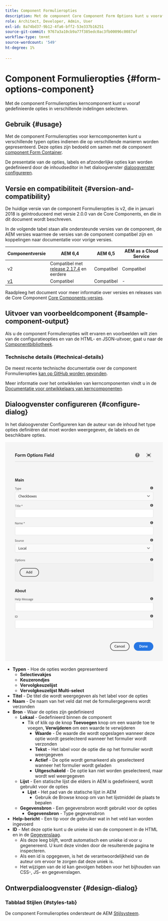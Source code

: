```yaml
---
title: Component Formulieropties
description: Met de component Core Component Form Options kunt u vooraf gedefinieerde opties in verschillende indelingen selecteren.
role: Architect, Developer, Admin, User
exl-id: 8a74bd37-9b12-4fa6-bff2-53e337b16251
source-git-commit: 9767a3a10cb9a77f385edc0ac3fb00096c0087af
workflow-type: tm+mt
source-wordcount: '549'
ht-degree: 1%

---
```


# Component Formulieropties {#form-options-component}

Met de component Formulieropties kerncomponent kunt u vooraf gedefinieerde opties in verschillende indelingen selecteren.

## Gebruik {#usage}

Met de component Formulieropties voor kerncomponenten kunt u verschillende typen opties indienen die op verschillende manieren worden gepresenteerd. Deze opties zijn bedoeld om samen met de component [component Form Container](form-container.md).

De presentatie van de opties, labels en afzonderlijke opties kan worden gedefinieerd door de inhoudseditor in het dialoogvenster [dialoogvenster configureren](#configure-dialog).

## Versie en compatibiliteit {#version-and-compatibility}

De huidige versie van de component Formulieropties is v2, die in januari 2018 is geïntroduceerd met versie 2.0.0 van de Core Components, en die in dit document wordt beschreven.

In de volgende tabel staan alle ondersteunde versies van de component, de AEM versies waarmee de versies van de component compatibel zijn en koppelingen naar documentatie voor vorige versies.

| Componentversie | AEM 6,4 | AEM 6,5 | AEM as a Cloud Service |
|--- |--- |--- |---|
| v2 | Compatibel met<br>[release 2.17.4](/help/versions.md) en eerdere | Compatibel | Compatibel |
| [v1](/help/components/v1/form-options-v1.md) | Compatibel | Compatibel | - |

Raadpleeg het document voor meer informatie over versies en releases van de Core Component [Core Components-versies](/help/versions.md).

## Uitvoer van voorbeeldcomponent {#sample-component-output}

Als u de component Formulieropties wilt ervaren en voorbeelden wilt zien van de configuratieopties en van de HTML- en JSON-uitvoer, gaat u naar de [Componentbibliotheek](https://adobe.com/go/aem_cmp_library_form_options).

### Technische details {#technical-details}

De meest recente technische documentatie over de component Formulieropties [kan op GitHub worden gevonden](https://adobe.com/go/aem_cmp_tech_form_options_v2).

Meer informatie over het ontwikkelen van kerncomponenten vindt u in de [Documentatie voor ontwikkelaars van kerncomponenten](/help/developing/overview.md).

## Dialoogvenster configureren {#configure-dialog}

In het dialoogvenster Configureren kan de auteur van de inhoud het type opties definiëren dat moet worden weergegeven, de labels en de beschikbare opties.

![Dialoogvenster Formulieropties Component bewerken](/help/assets/form-options-edit.png)

* **Typen** - Hoe de opties worden gepresenteerd
   * **Selectievakjes**
   * **Keuzerondjes**
   * **Vervolgkeuzelijst**
   * **Vervolgkeuzelijst Multi-select**
* **Titel** - De titel die wordt weergegeven als het label voor de opties
* **Naam** - De naam van het veld dat met de formuliergegevens wordt verzonden
* **Bron** - Waar de opties zijn gedefinieerd
   * **Lokaal** - Gedefinieerd binnen de component
      * Tik of klik op de knop **Toevoegen** knop om een waarde toe te voegen, **Verwijderen** om een waarde te verwijderen
         * **Waarde** - De waarde die wordt opgeslagen wanneer deze optie wordt geselecteerd wanneer het formulier wordt verzonden
         * **Tekst** - Het label voor de optie die op het formulier wordt weergegeven
         * **Actief** - De optie wordt gemarkeerd als geselecteerd wanneer het formulier wordt geladen
         * **Uitgeschakeld** - De optie kan niet worden geselecteerd, maar wordt wel weergegeven
   * **Lijst** - Een statische lijst die elders in AEM is gedefinieerd, wordt gebruikt voor de opties
      * **Lijst** - Het pad van de statische lijst in AEM
         * Gebruik de Browse knoop om van het lijstmiddel de plaats te bepalen
   * **Gegevensbron** - Een gegevensbron wordt gebruikt voor de opties
      * **Gegevensbron** - Type gegevensbron
* **Help-bericht** - Een tip voor de gebruiker wat in het veld kan worden ingevoerd
* **ID** - Met deze optie kunt u de unieke id van de component in de HTML en in de [Gegevenslaag](/help/developing/data-layer/overview.md).
   * Als deze leeg blijft, wordt automatisch een unieke id voor u gegenereerd. U kunt deze vinden door de resulterende pagina te inspecteren.
   * Als een id is opgegeven, is het de verantwoordelijkheid van de auteur om ervoor te zorgen dat deze uniek is.
   * Het wijzigen van de id kan gevolgen hebben voor het bijhouden van CSS-, JS- en gegevenslagen.

## Ontwerpdialoogvenster {#design-dialog}

### Tabblad Stijlen {#styles-tab}

De component Formulieropties ondersteunt de AEM [Stijlsysteem](/help/get-started/authoring.md#component-styling).
